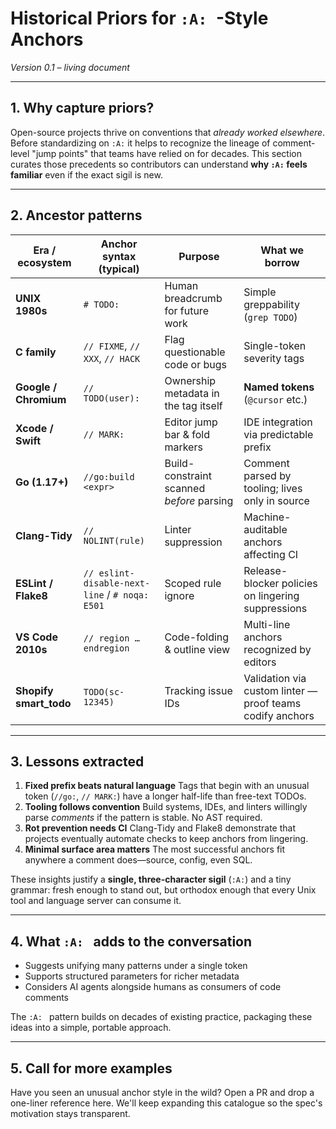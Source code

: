 # Historical Priors for `:A: `-Style Anchors
<!-- :A: tldr Historical precedents and inspiration for grep-anchor patterns -->
<!-- :A: docs Analysis of prior art in code annotation systems -->

*Version 0.1 – living document*

---

## 1. Why capture priors?

Open-source projects thrive on conventions that *already worked elsewhere*. Before standardizing on `:A:` it helps to recognize the lineage of comment-level "jump points" that teams have relied on for decades. This section curates those precedents so contributors can understand **why `:A:` feels familiar** even if the exact sigil is new.

---

## 2. Ancestor patterns

| Era / ecosystem         | Anchor syntax (typical)                        | Purpose                                   | What we borrow                                            |
| ----------------------- | ---------------------------------------------- | ----------------------------------------- | --------------------------------------------------------- |
| **UNIX 1980s**          | `# TODO:`                                      | Human breadcrumb for future work          | Simple greppability (`grep TODO`)                         |
| **C family**            | `// FIXME`, `// XXX`, `// HACK`               | Flag questionable code or bugs            | Single-token severity tags                                |
| **Google / Chromium**   | `// TODO(user):`                               | Ownership metadata in the tag itself      | **Named tokens** (`@cursor` etc.)                         |
| **Xcode / Swift**       | `// MARK:`                                     | Editor jump bar & fold markers            | IDE integration via predictable prefix                    |
| **Go (1.17+)**          | `//go:build <expr>`                            | Build-constraint scanned *before* parsing | Comment parsed by tooling; lives only in source           |
| **Clang-Tidy**          | `// NOLINT(rule)`                              | Linter suppression                        | Machine-auditable anchors affecting CI                    |
| **ESLint / Flake8**     | `// eslint-disable-next-line` / `# noqa: E501` | Scoped rule ignore                        | Release-blocker policies on lingering suppressions        |
| **VS Code 2010s**       | `// region … endregion`                        | Code-folding & outline view               | Multi-line anchors recognized by editors                  |
| **Shopify smart_todo**  | `TODO(sc-12345)`                               | Tracking issue IDs                        | Validation via custom linter — proof teams codify anchors |

---

## 3. Lessons extracted

1. **Fixed prefix beats natural language**
   Tags that begin with an unusual token (`//go:`, `// MARK:`) have a longer half-life than free-text TODOs.
2. **Tooling follows convention**
   Build systems, IDEs, and linters willingly parse *comments* if the pattern is stable. No AST required.
3. **Rot prevention needs CI**
   Clang-Tidy and Flake8 demonstrate that projects eventually automate checks to keep anchors from lingering.
4. **Minimal surface area matters**
   The most successful anchors fit anywhere a comment does—source, config, even SQL.

These insights justify a **single, three-character sigil** (`:A:`) and a tiny grammar: fresh enough to stand out, but orthodox enough that every Unix tool and language server can consume it.

---

## 4. What `:A: ` adds to the conversation

* Suggests unifying many patterns under a single token
* Supports structured parameters for richer metadata
* Considers AI agents alongside humans as consumers of code comments

The `:A: ` pattern builds on decades of existing practice, packaging these ideas into a simple, portable approach.

---

## 5. Call for more examples

Have you seen an unusual anchor style in the wild? Open a PR and drop a one-liner reference here. We'll keep expanding this catalogue so the spec's motivation stays transparent.